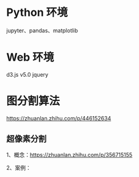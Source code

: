# Python 环境

jupyter、pandas、matplotlib

# Web 环境

d3.js v5.0 jquery

# 图分割算法

https://zhuanlan.zhihu.com/p/446152634

## 超像素分割

1、概念：https://zhuanlan.zhihu.com/p/356715155

2、案例：